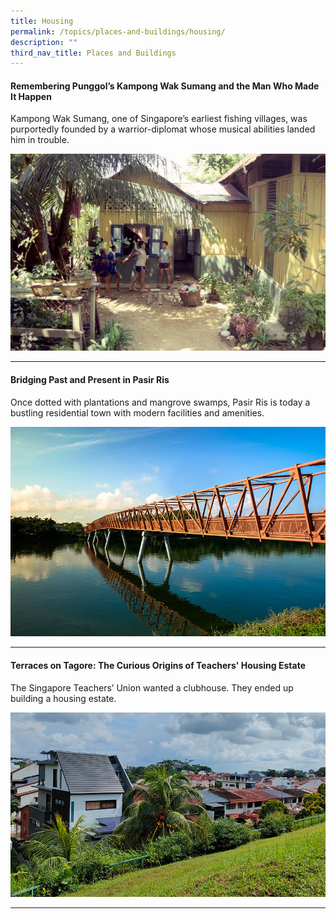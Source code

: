 ```yaml
---
title: Housing
permalink: /topics/places-and-buildings/housing/
description: ""
third_nav_title: Places and Buildings
---
```

#### <a style="text-decoration: none; font-weight: bold;" href="/vol-19/issue-2/jul-sep-2023/kampong-wak-sumang-punggol">Remembering Punggol’s Kampong Wak Sumang and the Man Who Made It Happen</a>
Kampong Wak Sumang, one of Singapore’s earliest fishing villages, was purportedly founded by a warrior-diplomat whose musical abilities landed him in trouble.

<img src="/images/Vol%2019%20Issue%202/Tok%20Sumang/opening%20spread.jpg">
<hr>

#### <a style="text-decoration: none; font-weight: bold;" href="/vol-19/issue-2/jul-sep-2023/history-pasir-ris">Bridging Past and Present in Pasir Ris</a>
Once dotted with plantations and mangrove swamps, Pasir Ris is today a bustling residential town with modern facilities and amenities.

<img src="/images/Vol%2019%20Issue%202/Pasir%20Ris/lorong%20halus%20red%20bridge%20(stb).jpg">
<hr>

#### <a style="text-decoration: none; font-weight: bold;" href="/vol-19/issue-1/apr-jun-2023/teachers-estate-singapore">Terraces on Tagore: The Curious Origins of Teachers' Housing Estate</a>
The Singapore Teachers’ Union wanted a clubhouse. They ended up building a housing estate.

<img src="/images/Vol%2019%20Issue%201/Teacher's%20Housing%20Estate/Teachers'_housing_estate.png">
<hr>







